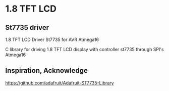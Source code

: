 # 1.8 TFT LCD
<h2> St7735 driver</h2>

<p>1.8 TFT LCD Driver St7735 for AVR Atmega16</p>
<p>C library for driving 1.8 TFT LCD display with controller st7735 through SPI's Atmega16</p>

<h2>Inspiration, Acknowledge</h2>

https://github.com/adafruit/Adafruit-ST7735-Library

